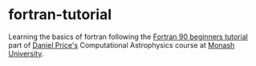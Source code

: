 # fortran-tutorial

Learning the basics of fortran following the
[Fortran 90 beginners tutorial](https://www.youtube.com/playlist?list=PLMzuj51UjsPTZjHd6XKB4PYbqYDsEBKwH)
part of [Daniel Price's](https://users.monash.edu.au/~dprice/)
Computational Astrophysics course at [Monash University](https://www.monash.edu).